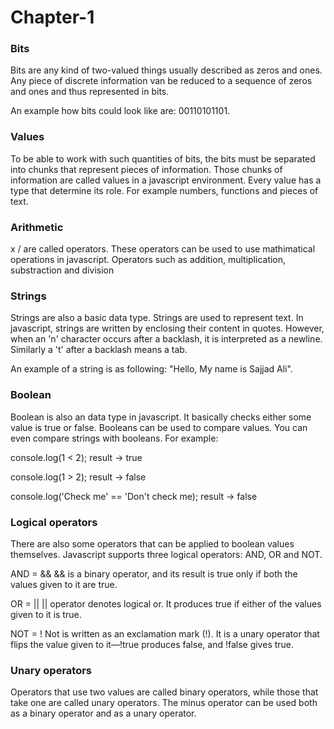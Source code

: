 # Chapter-1

### Bits
Bits are any kind of two-valued things usually described as zeros and ones. Any piece of discrete information van be reduced to a sequence of zeros and ones and thus represented in bits.

An example how bits could look like are: 00110101101.

### Values
To be able to work with such quantities of bits, the bits must be separated into chunks that represent pieces of information. 
Those chunks of information are called values in a javascript environment.
Every value has a type that determine its role. For example numbers, functions and pieces of text.

### Arithmetic

x / are called operators. These operators can be used to use mathimatical operations in javascript.
Operators such as addition, multiplication, substraction and division


### Strings
Strings are also a basic data type. Strings are used to represent text.
In javascript, strings are written by enclosing their content in quotes. 
However, when an 'n' character occurs after a backlash, it is interpreted as a newline. Similarly a 't' after a backlash means a tab.

An example of a string is as following: "Hello, My name is Sajjad Ali".

### Boolean
Boolean is also an data type in javascript. It basically checks either some value is true or false. Booleans can be used to compare values. You can even compare strings with booleans. For example:

console.log(1 < 2);
result -> true

console.log(1 > 2);
result -> false

console.log('Check me' == 'Don't check me);
result -> false

### Logical operators
There are also some operators that can be applied to boolean values themselves. Javascript supports three logical operators: AND, OR and NOT.

AND = &&
&& is a binary operator, and its result is true only if both the values given to it are true.

OR = ||
|| operator denotes logical or. It produces true if either of the values given to it is true.

NOT = !
Not is written as an exclamation mark (!). It is a unary operator that flips the value given to it—!true produces false, and !false gives true.

### Unary operators
Operators that use two values are called binary operators, while those that take one are called unary operators. The minus operator can be used both as a binary operator and as a unary operator.